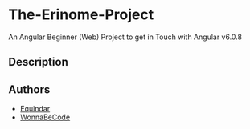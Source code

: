 # The-Erinome-Project
An Angular Beginner (Web) Project to get in Touch with Angular v6.0.8 

## Description

## Authors
* [Equindar](https://github.com/Equindar)
* [WonnaBeCode](https://github.com/WonnaBeCode)
